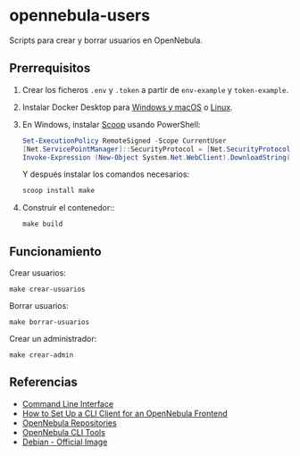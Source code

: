 # opennebula-users

Scripts para crear y borrar usuarios en OpenNebula.

## Prerrequisitos

1. Crear los ficheros `.env` y `.token` a partir de `env-example` y `token-example`.

2. Instalar Docker Desktop para [Windows y macOS](https://www.docker.com/products/docker-desktop/)
   o [Linux](https://docs.docker.com/desktop/linux/install/).

3. En Windows, instalar [Scoop](https://scoop.sh) usando PowerShell:

   ```powershell
   Set-ExecutionPolicy RemoteSigned -Scope CurrentUser
   [Net.ServicePointManager]::SecurityProtocol = [Net.SecurityProtocolType]::Tls12
   Invoke-Expression (New-Object System.Net.WebClient).DownloadString('https://get.scoop.sh')
   ```

   Y después instalar los comandos necesarios:

   ```powershell
   scoop install make
   ```

4. Construir el contenedor::

    ```shell
    make build
    ```

## Funcionamiento

Crear usuarios:

```shell
make crear-usuarios
```

Borrar usuarios:

```shell
make borrar-usuarios
```

Crear un administrador:

```shell
make crear-admin
```

## Referencias

- [Command Line Interface](https://docs.opennebula.io/6.6/management_and_operations/references/cli.html)
- [How to Set Up a CLI Client for an OpenNebula Frontend](https://support.opennebula.pro/hc/en-us/articles/360042509712-How-to-Set-Up-a-CLI-Client-for-an-OpenNebula-Frontend)
- [OpenNebula Repositories](https://docs.opennebula.io/6.6/installation_and_configuration/frontend_installation/opennebula_repository_configuration.html#community-edition)
- [OpenNebula CLI Tools](https://github.com/tinova/one-tools)
- [Debian - Official Image](https://hub.docker.com/_/debian)
